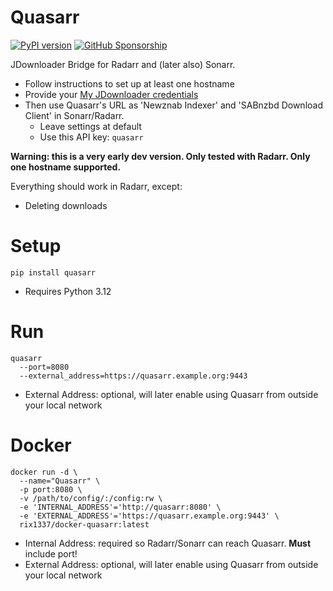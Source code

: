 # Quasarr

[![PyPI version](https://badge.fury.io/py/quasarr.svg)](https://badge.fury.io/py/quasarr)
[![GitHub Sponsorship](https://img.shields.io/badge/support-me-red.svg)](https://github.com/users/rix1337/sponsorship)

JDownloader Bridge for Radarr and (later also) Sonarr.

* Follow instructions to set up at least one hostname
* Provide your [My JDownloader credentials](https://my.jdownloader.org)
* Then use Quasarr's URL as 'Newznab Indexer' and 'SABnzbd Download Client' in Sonarr/Radarr.
    * Leave settings at default
    * Use this API key: `quasarr`

**Warning: this is a very early dev version. Only tested with Radarr. Only one hostname supported.**

Everything should work in Radarr, except:
- Deleting downloads

# Setup

`pip install quasarr`
* Requires Python 3.12

# Run

```
quasarr
  --port=8080
  --external_address=https://quasarr.example.org:9443
  ```

* External Address: optional, will later enable using Quasarr from outside your local network

# Docker

```
docker run -d \
  --name="Quasarr" \
  -p port:8080 \
  -v /path/to/config/:/config:rw \
  -e 'INTERNAL_ADDRESS'='http://quasarr:8080' \
  -e 'EXTERNAL_ADDRESS'='https://quasarr.example.org:9443' \
  rix1337/docker-quasarr:latest
  ```

* Internal Address: required so Radarr/Sonarr can reach Quasarr. **Must** include port!
* External Address: optional, will later enable using Quasarr from outside your local network
